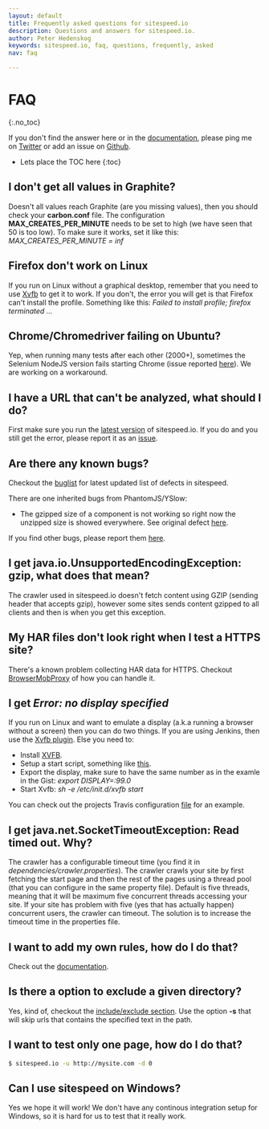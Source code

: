 ```yaml
---
layout: default
title: Frequently asked questions for sitespeed.io
description: Questions and answers for sitespeed.io.
author: Peter Hedenskog
keywords: sitespeed.io, faq, questions, frequently, asked
nav: faq

---
```


# FAQ
{:.no_toc}

If you don't find the answer here or in the [documentation](/documentation/), please ping me on [Twitter](https://twitter.com/SiteSpeedio) or add an issue on [Github](https://github.com/sitespeedio/sitespeed.io/issues?state=open).

* Lets place the TOC here
{:toc}


## I don't get all values in Graphite?
Doesn't all values reach Graphite (are you missing values), then you should check your **carbon.conf** file. The configuration **MAX_CREATES_PER_MINUTE** needs to be set to high (we have seen that 50 is too low). To make sure it works, set it like this:
*MAX_CREATES_PER_MINUTE = inf*


## Firefox don't work on Linux
If you run on Linux without a graphical desktop, remember that you need to use [Xvfb](http://www.x.org/archive/current/doc/man/man1/Xvfb.1.xhtml) to get it to work.
If you don't, the error you will get is that Firefox can't install the profile. Something like this: *Failed to install profile; firefox terminated ...*

## Chrome/Chromedriver failing on Ubuntu?
Yep, when running many tests after each other (2000+), sometimes the Selenium NodeJS version fails
starting Chrome (issue reported [here](https://code.google.com/p/selenium/issues/detail?id=8261)). We are working on a workaround.

## I have a URL that can't be analyzed, what should I do?
First make sure you run the [latest version](https://www.npmjs.com/package/sitespeed.io) of sitespeed.io. If you do and you still get the error, please report it as an [issue](https://github.com/sitespeedio/sitespeed.io/issues/new).

## Are there any known bugs?

Checkout the [buglist](https://github.com/sitespeedio/sitespeed.io/issues?labels=bug&state=open) for latest updated list of defects in sitespeed.

There are one inherited bugs from PhantomJS/YSlow:

* The gzipped size of a component is not working so right now the unzipped size is showed everywhere. See original defect [here](http://code.google.com/p/phantomjs/issues/detail?id=156).

If you find other bugs, please report them [here](https://github.com/sitespeedio/sitespeed.io/issues).


## I get java.io.UnsupportedEncodingException: gzip, what does that mean?
The crawler used in sitespeed.io doesn't fetch content using GZIP (sending header that accepts gzip), however some sites sends content gzipped to all clients and then is when you get this exception.


## My HAR files don't look right when I test a HTTPS site?
There's a known problem collecting HAR data for HTTPS. Checkout [BrowserMobProxy](https://github.com/lightbody/browsermob-proxy) of how you can handle it.

## I get *Error: no display specified*
If you run on Linux and want to emulate a display (a.k.a running a browser without a screen) then you can do two things. If you are using Jenkins, then  use the [Xvfb plugin](https://wiki.jenkins-ci.org/display/JENKINS/Xvfb+Plugin).
  Else you need to:

* Install [XVFB](http://www.x.org/releases/current/doc/man/man1/Xvfb.1.xhtml).
* Setup a start script, something like [this](https://gist.github.com/jterrace/2911875).
* Export the display, make sure to have the same number as in the examle in the Gist: *export DISPLAY=:99.0*
* Start Xvfb: *sh -e /etc/init.d/xvfb start*

You can check out the projects Travis configuration [file](https://github.com/sitespeedio/sitespeed.io/blob/master/.travis.yml) for an example.

## I get java.net.SocketTimeoutException: Read timed out. Why?
The crawler has a configurable timeout time (you find it in *dependencies/crawler.properties*).  The crawler crawls your site by first fetching the start page and then the rest of the pages using a thread pool (that you can configure in the same property file). Default is five threads, meaning that it will be maximum five concurrent threads accessing your site. If your site has problem with five (yes that has actually happen) concurrent users, the crawler can timeout. The solution is to increase the timeout time in the properties file.

## I want to add my own rules, how do I do that?
Check out the [documentation](/documentation/#add-your-own-rules).


## Is there a option to exclude a given directory?
Yes, kind of, checkout the [include/exclude section](/documentation/#includeexclude-urls-when-crawling). Use the option **-s** that will skip urls that contains the specified text in the path.

## I want to test only one page, how do I do that?
~~~ bash
$ sitespeed.io -u http://mysite.com -d 0
~~~

## Can I use sitespeed on Windows?
Yes we hope it will work! We don't have any continous integration setup for Windows, so it is hard for us to test that it really work.

